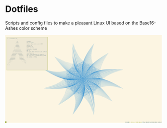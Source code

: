 # Dotfiles
Scripts and config files to make a pleasant Linux UI based on the Base16-Ashes color scheme

![clean](clean.png)
